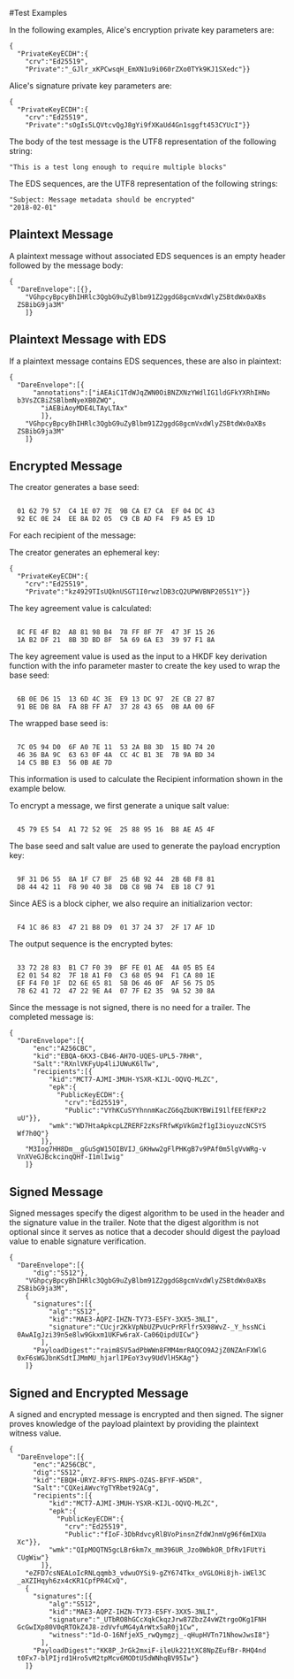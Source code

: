 
#Test Examples

In the following examples, Alice's encryption private key parameters are:

~~~~
{
  "PrivateKeyECDH":{
    "crv":"Ed25519",
    "Private":"_GJlr_xKPCwsqH_EmXN1u9i060rZXo0TYk9KJ1SXedc"}}
~~~~

 Alice's signature private key parameters are:

~~~~
{
  "PrivateKeyECDH":{
    "crv":"Ed25519",
    "Private":"sOgIs5LQVtcvQgJ8gYi9fXKaUd4Gn1sggft453CYUcI"}}
~~~~

The body of the test message is the UTF8 representation of the following string:

~~~~
"This is a test long enough to require multiple blocks"
~~~~

The EDS sequences, are the UTF8 representation of the following strings:

~~~~
"Subject: Message metadata should be encrypted"
"2018-02-01"
~~~~

## Plaintext Message

A plaintext message without associated EDS sequences is an empty header
followed by the message body:

~~~~
{
  "DareEnvelope":[{},
    "VGhpcyBpcyBhIHRlc3QgbG9uZyBlbm91Z2ggdG8gcmVxdWlyZSBtdWx0aXBs
  ZSBibG9ja3M"
    ]}
~~~~

## Plaintext Message with EDS

If a plaintext message contains EDS sequences, these are also in plaintext:

~~~~
{
  "DareEnvelope":[{
      "annotations":["iAEAiC1TdWJqZWN0OiBNZXNzYWdlIG1ldGFkYXRhIHNo
  b3VsZCBiZSBlbmNyeXB0ZWQ",
        "iAEBiAoyMDE4LTAyLTAx"
        ]},
    "VGhpcyBpcyBhIHRlc3QgbG9uZyBlbm91Z2ggdG8gcmVxdWlyZSBtdWx0aXBs
  ZSBibG9ja3M"
    ]}
~~~~

## Encrypted Message

The creator generates a base seed:

~~~~

  01 62 79 57  C4 1E 07 7E  9B CA E7 CA  EF 04 DC 43
  92 EC 0E 24  EE 8A D2 05  C9 CB AD F4  F9 A5 E9 1D
~~~~

For each recipient of the message:

The creator generates an ephemeral key:

~~~~
{
  "PrivateKeyECDH":{
    "crv":"Ed25519",
    "Private":"kz4929TIsUQknUSGT1I0rwzlDB3cQ2UPWVBNP20551Y"}}
~~~~

The key agreement value is calculated:

~~~~

  8C FE 4F B2  A8 81 98 B4  78 FF 8F 7F  47 3F 15 26
  1A B2 DF 21  8B 3D BD 8F  5A 69 6A E3  39 97 F1 8A
~~~~

The key agreement value is used as the input to a HKDF key
derivation function with the info parameter 
master to create the key used to wrap the base seed:

~~~~

  6B 0E D6 15  13 6D 4C 3E  E9 13 DC 97  2E CB 27 B7
  91 BE DB 8A  FA 8B FF A7  37 28 43 65  0B AA 00 6F
~~~~

The wrapped base seed is:

~~~~

  7C 05 94 D0  6F A0 7E 11  53 2A B8 3D  15 BD 74 20
  46 36 BA 9C  63 63 0F 4A  CC 4C B1 3E  7B 9A BD 34
  14 C5 BB E3  56 0B AE 7D
~~~~

This information is used to calculate the Recipient information
shown in the example below.

To encrypt a message, we first generate a unique salt value:


~~~~

  45 79 E5 54  A1 72 52 9E  25 88 95 16  B8 AE A5 4F
~~~~

The base seed and salt value are used to generate the payload encryption
key:

~~~~

  9F 31 D6 55  8A 1F C7 BF  25 6B 92 44  2B 6B F8 81
  D8 44 42 11  F8 90 40 38  DB C8 9B 74  EB 18 C7 91
~~~~

Since AES is a block cipher, we also require an initializarion vector:

~~~~

  F4 1C 86 83  47 21 B8 D9  01 37 24 37  2F 17 AF 1D
~~~~

The output sequence is the encrypted bytes:

~~~~

  33 72 28 83  B1 C7 F0 39  BF FE 01 AE  4A 05 B5 E4
  E2 01 54 82  7F 18 A1 F0  C3 68 05 94  F1 CA 80 1E
  EF F4 F0 1F  D2 6E 65 81  5B D6 46 0F  AF 56 75 D5
  78 62 41 72  47 22 9E A4  07 7F E2 35  9A 52 30 8A
~~~~

Since the message is not signed, there is no need for a trailer.
The completed message is:

~~~~
{
  "DareEnvelope":[{
      "enc":"A256CBC",
      "kid":"EBQA-6KX3-CB46-AH7O-UQES-UPL5-7RHR",
      "Salt":"RXnlVKFyUp4liJUWuK6lTw",
      "recipients":[{
          "kid":"MCT7-AJMI-3MUH-YSXR-KIJL-OQVQ-MLZC",
          "epk":{
            "PublicKeyECDH":{
              "crv":"Ed25519",
              "Public":"VYhKCuSYYhnnmKacZG6qZbUKYBWiI91lfEEfEKPz2
  uU"}},
          "wmk":"WD7HtaApkcpLZRERF2zKsFRfwKpVkGm2f1gI3ioyuzcNCSYS
  Wf7h0Q"}
        ]},
    "M3Iog7HH8Dm__gGuSgW15OIBVIJ_GKHww2gFlPHKgB7v9PAf0m5lgVvWRg-v
  VnXVeGJBckcinqQHf-I1mlIwig"
    ]}
~~~~

## Signed Message

Signed messages specify the digest algorithm to be used in the header and
the signature value in the trailer. Note that the digest algorithm is not optional
since it serves as notice that a decoder should digest the payload value 
to enable signature verification.

~~~~
{
  "DareEnvelope":[{
      "dig":"S512"},
    "VGhpcyBpcyBhIHRlc3QgbG9uZyBlbm91Z2ggdG8gcmVxdWlyZSBtdWx0aXBs
  ZSBibG9ja3M",
    {
      "signatures":[{
          "alg":"S512",
          "kid":"MAE3-AQPZ-IHZN-TY73-E5FY-3XX5-3NLI",
          "signature":"CUcjr2KkVpNbUZPvUcPrRFlfr5X98WvZ-_Y_hssNCi
  0AwAIgJzi39n5e8lw9Gkxm1UKFw6raX-Ca06QipdUICw"}
        ],
      "PayloadDigest":"raim8SV5adPbWWn8FMM4mrRAQCO9A2jZ0NZAnFXWlG
  0xF6sWGJbnKSdtIJMmMU_hjarlIPEoY3vy9UdVlH5KAg"}
    ]}
~~~~

## Signed and Encrypted Message

A signed and encrypted message is encrypted and then signed.
The signer proves knowledge of the payload plaintext by providing the
plaintext witness value.

~~~~
{
  "DareEnvelope":[{
      "enc":"A256CBC",
      "dig":"S512",
      "kid":"EBQH-URYZ-RFYS-RNPS-OZ4S-BFYF-W5DR",
      "Salt":"CQXeiAWvcYgTYRbet92ACg",
      "recipients":[{
          "kid":"MCT7-AJMI-3MUH-YSXR-KIJL-OQVQ-MLZC",
          "epk":{
            "PublicKeyECDH":{
              "crv":"Ed25519",
              "Public":"fIoF-3DbRdvcyRlBVoPinsnZfdWJnmVg96f6mIXUa
  Xc"}},
          "wmk":"QIpMOQTN5gcLBr6km7x_mm396UR_Jzo0WbkOR_DfRv1FUtYi
  CUgWiw"}
        ]},
    "eZFD7csNEALoIcRNLqqmb3_vdwuOYSi9-gZY674Tkx_oVGLOHi8jh-iWEl3C
  _aXZIHqyh6zx4cKR1CpfPR4CxQ",
    {
      "signatures":[{
          "alg":"S512",
          "kid":"MAE3-AQPZ-IHZN-TY73-E5FY-3XX5-3NLI",
          "signature":"_UTbRO8hGCcXqkCkqzJrw87ZbzZ4vWZtrgoOKg1FNH
  GcGwIXp80V0qRTOkZ4J8-zdVvfuMG4yArWtx5aR0j1Cw",
          "witness":"1d-O-16NfjeX5_rwQymgzj_-qHupHVTn71NhowJwsI8"}
        ],
      "PayloadDigest":"KK8P_JrGk2mxiF-ileUk221tXC8NpZEufBr-RHQ4nd
  t0Fx7-blPIjrd1Hro5vM2tpMcv6MODtU5dWNhqBV95Iw"}
    ]}
~~~~


